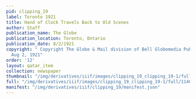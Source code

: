 ```yaml
---
pid: clipping_19
label: Toronto 1921
title: Hand of Clock Travels Back to Old Scenes
author: Staff
publication_name: The Globe
publication_location: Toronto, Ontario
publication_date: 8/2/1921
copyright: " Copyright The Globe & Mail division of Bell Globemedia Publishing Inc.
  Aug 2, 1921"
order: '12'
layout: qatar_item
collection: newspaper
thumbnail: "/img/derivatives/iiif/images/clipping_19_clipping_19-1/full/250,/0/default.jpg"
full: "/img/derivatives/iiif/images/clipping_19_clipping_19-1/full/1140,/0/default.jpg"
manifest: "/img/derivatives/iiif/clipping_19/manifest.json"
---
```

